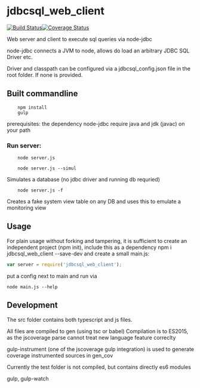 # jdbcsql_web_client
[![Build Status](https://travis-ci.org/jfseb/jdbcsql_web_client.svg?branch=master)](https://travis-ci.org/jfseb/jdbcsql_web_client)[![Coverage Status](https://coveralls.io/repos/github/jfseb/jdbcsql_web_client/badge.svg)](https://coveralls.io/github/jfseb/jdbcsql_web_client)

Web server and client to execute sql queries via node-jdbc

node-jdbc connects a JVM to node, allows do load an arbitrary JDBC
SQL Driver etc.

Driver and classpath can be configured via a jdbcsql_config.json file
in the root folder. If none is provided.

## Built commandline

```
    npm install
    gulp
```

prerequisites:
the dependency node-jdbc require java and jdk (javac) on your path

### Run server:

```
    node server.js
```

```
    node server.js --simul
```
Simulates a database (no jdbc driver and running db requried)

```
    node server.js -f
```
Creates a fake system view table on any DB and uses this to emulate a monitoring view

## Usage

For plain usage without forking and tampering, it is sufficient to create
an independent project (npm init),
include this as a dependency  npm i jdbcsql_web_client --save-dev
and create a small main.js:
```javascript
var server = require('jdbcsql_web_client');
```
put a config next to main and
run via
```
node main.js --help
```

## Development

The src folder contains both typescript and js files.

All files are compiled to gen  (using tsc or babel)
Compilation is to ES2015, as the jscoverage parse cannot treat new language
feature correclty

gulp-instrument (one of the jscoverage gulp integration) is used to generate
coverage instrumented sources in gen_cov

Currently the test folder is not compiled, but contains directly es6 modules

gulp, gulp-watch


